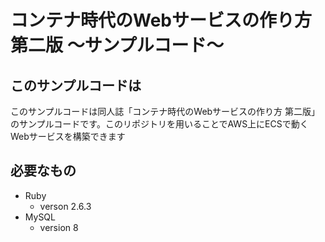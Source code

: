 # コンテナ時代のWebサービスの作り方 第二版 〜サンプルコード〜

## このサンプルコードは

このサンプルコードは同人誌「コンテナ時代のWebサービスの作り方 第二版」のサンプルコードです。このリポジトリを用いることでAWS上にECSで動くWebサービスを構築できます

## 必要なもの

- Ruby
  - verson 2.6.3
- MySQL
  - version 8